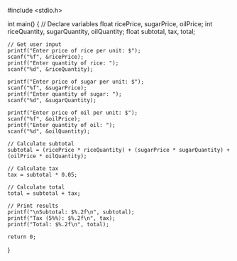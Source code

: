 #include <stdio.h>

int main() {
    // Declare variables
    float ricePrice, sugarPrice, oilPrice;
    int riceQuantity, sugarQuantity, oilQuantity;
    float subtotal, tax, total;

    // Get user input
    printf("Enter price of rice per unit: $");
    scanf("%f", &ricePrice);
    printf("Enter quantity of rice: ");
    scanf("%d", &riceQuantity);

    printf("Enter price of sugar per unit: $");
    scanf("%f", &sugarPrice);
    printf("Enter quantity of sugar: ");
    scanf("%d", &sugarQuantity);

    printf("Enter price of oil per unit: $");
    scanf("%f", &oilPrice);
    printf("Enter quantity of oil: ");
    scanf("%d", &oilQuantity);

    // Calculate subtotal
    subtotal = (ricePrice * riceQuantity) + (sugarPrice * sugarQuantity) + (oilPrice * oilQuantity);

    // Calculate tax
    tax = subtotal * 0.05;

    // Calculate total
    total = subtotal + tax;

    // Print results
    printf("\nSubtotal: $%.2f\n", subtotal);
    printf("Tax (5%%): $%.2f\n", tax);
    printf("Total: $%.2f\n", total);

    return 0;
}
